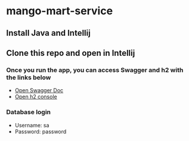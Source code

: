 # mango-mart-service

## Install Java and Intellij

## Clone this repo and open in Intellij
### Once you run the app, you can access Swagger and h2 with the links below
* [Open Swagger Doc](http://localhost:9092/swagger-ui/index.html#/)
* [Open h2 console](http://localhost:9092/h2-console)

### Database login
- Username: sa
- Password: password
